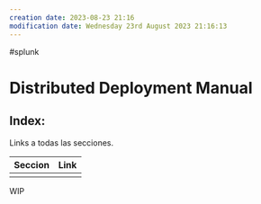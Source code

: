 ```yaml
---
creation date: 2023-08-23 21:16
modification date: Wednesday 23rd August 2023 21:16:13
---
```


#splunk 
# Distributed Deployment Manual

## Index:

Links a todas las secciones.

| Seccion | Link |
| ------- | ---- |
|         |      |

WIP
